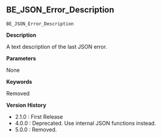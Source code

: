 ## BE_JSON_Error_Description

    BE_JSON_Error_Description

**Description**  

A text description of the last JSON error.

**Parameters**

None

**Keywords**  

Removed

**Version History**

* 2.1.0 : First Release
* 4.0.0 : Deprecated. Use internal JSON functions instead.
* 5.0.0 : Removed.
